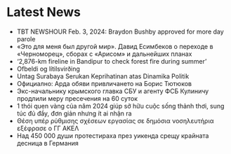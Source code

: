# Latest News
-  TBT NEWSHOUR Feb. 3, 2024: Braydon Bushby approved for more day parole
-  «Это для меня был другой мир». Давид Есимбеков о переходе в «Черноморец», сборах с «Арисом» и дальнейших планах
-  ‘2,876-km fireline in Bandipur to check forest fire during summer’
-  Ofbeldi og lítilsvirðing
-  Untag Surabaya Serukan Keprihatinan atas Dinamika Politik
-  Официално: Арда обяви привличането на Борис Тютюков
-  Экс-начальнику крымского главка СБУ и агенту ФСБ Кулиничу продлили меру пресечения на 60 суток
-  1 thói quen vàng của năm 2024 giúp sở hữu cuộc sống thảnh thơi, sung túc đủ đầy, đơn giản nhưng ít ai nhận ra
-  Θέση υπέρ ρύθμισης σχέσεων εργασίας σε δημόσια νοσηλευτήρια εξέφρασε ο ΓΓ ΑΚΕΛ
-  Над 450 000 души протестираха през уикенда срещу крайната десница в Германия
